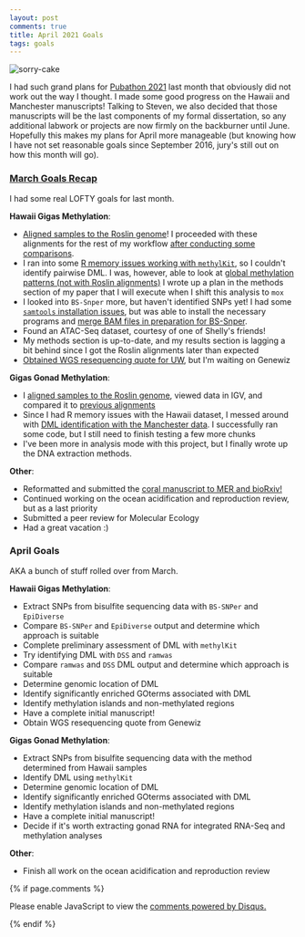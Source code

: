 ```yaml
---
layout: post
comments: true
title: April 2021 Goals
tags: goals
---
```


![sorry-cake](https://user-images.githubusercontent.com/22335838/113607863-99d46f00-95fe-11eb-962e-ece1fd3ec555.jpeg)

I had such grand plans for [Pubathon 2021](https://robertslab.github.io/resources/Pubathon/) last month that obviously did not work out the way I thought. I made some good progress on the Hawaii and Manchester manuscripts! Talking to Steven, we also decided that those manuscripts will be the last components of my formal dissertation, so any additional labwork or projects are now firmly on the backburner until June. Hopefully this makes my plans for April more manageable (but knowing how I have not set reasonable goals since September 2016, jury's still out on how this month will go).

### [March Goals Recap](https://yaaminiv.github.io/March-2021-Goals/)

I had some real LOFTY goals for last month.

**Hawaii Gigas Methylation**:

- [Aligned samples to the Roslin genome](https://yaaminiv.github.io/Hawaii-Gigas-Methylation-Analysis-Part6/)! I proceeded with these alignments for the rest of my workflow [after conducting some comparisons](https://yaaminiv.github.io/Hawaii-Gigas-Methylation-Analysis-Part10/).
- I ran into some [R memory issues working with `methylKit`](https://yaaminiv.github.io/Hawaii-Gigas-Methylation-Analysis-Part9/), so I couldn't identify pairwise DML. I was, however, able to look at [global methylation patterns (not with Roslin alignments)](https://yaaminiv.github.io/Hawaii-Gigas-Methylation-Analysis-Part7/) I wrote up a plan in the methods section of my paper that I will execute when I shift this analysis to `mox`
- I looked into `BS-Snper` more, but haven't identified SNPs yet! I had some [`samtools` installation issues](https://yaaminiv.github.io/Hawaii-Gigas-Methylation-Analysis-Part10/), but was able to install the necessary programs and [merge BAM files in preparation for BS-Snper](https://yaaminiv.github.io/Hawaii-Gigas-Methylation-Analysis-Part11/).
- Found an ATAC-Seq dataset, courtesy of one of Shelly's friends!
- My methods section is up-to-date, and my results section is lagging a bit behind since I got the Roslin alignments later than expected
- [Obtained WGS resequencing quote for UW](https://yaaminiv.github.io/Hawaii-Gigas-Methylation-Analysis-Part8/), but I'm waiting on Genewiz

**Gigas Gonad Methylation**:

- I [aligned samples to the Roslin genome](https://yaaminiv.github.io/WGBS-Analysis-Part16/), viewed data in IGV, and compared it to [previous alignments](https://yaaminiv.github.io/WGBS-Analysis-Part14/)
- Since I had R memory issues with the Hawaii dataset, I messed around with [DML identification with the Manchester data](https://yaaminiv.github.io/WGBS-Analysis-Part15/). I successfully ran some code, but I still need to finish testing a few more chunks
- I've been more in analysis mode with this project, but I finally wrote up the DNA extraction methods.

**Other**:

- Reformatted and submitted the [coral manuscript to MER and bioRxiv!](https://www.biorxiv.org/content/10.1101/2021.03.29.437539v1)
- Continued working on the ocean acidification and reproduction review, but as a last priority
- Submitted a peer review for Molecular Ecology
- Had a great vacation :)

### April Goals

AKA a bunch of stuff rolled over from March.

**Hawaii Gigas Methylation**:

- Extract SNPs from bisulfite sequencing data with `BS-SNPer` and `EpiDiverse`
- Compare `BS-SNPer` and `EpiDiverse` output and determine which approach is suitable
- Complete preliminary assessment of DML with `methylKit`
- Try identifying DML with `DSS` and `ramwas`
- Compare `ramwas` and `DSS` DML output and determine which approach is suitable
- Determine genomic location of DML
- Identify significantly enriched GOterms associated with DML
- Identify methylation islands and non-methylated regions
- Have a complete initial manuscript!
- Obtain WGS resequencing quote from Genewiz

**Gigas Gonad Methylation**:

- Extract SNPs from bisulfite sequencing data with the method determined from Hawaii samples
- Identify DML using `methylKit`
- Determine genomic location of DML
- Identify significantly enriched GOterms associated with DML
- Identify methylation islands and non-methylated regions
- Have a complete initial manuscript!
- Decide if it's worth extracting gonad RNA for integrated RNA-Seq and methylation analyses

**Other**:

- Finish all work on the ocean acidification and reproduction review

{% if page.comments %}

<div id="disqus_thread"></div>
<script>

/**
*  RECOMMENDED CONFIGURATION VARIABLES: EDIT AND UNCOMMENT THE SECTION BELOW TO INSERT DYNAMIC VALUES FROM YOUR PLATFORM OR CMS.
*  LEARN WHY DEFINING THESE VARIABLES IS IMPORTANT: https://disqus.com/admin/universalcode/#configuration-variables*/
/*
var disqus_config = function () {
this.page.url = PAGE_URL;  // Replace PAGE_URL with your page's canonical URL variable
this.page.identifier = PAGE_IDENTIFIER; // Replace PAGE_IDENTIFIER with your page's unique identifier variable
};
*/
(function() { // DON'T EDIT BELOW THIS LINE
var d = document, s = d.createElement('script');
s.src = 'https://the-responsible-grad-student.disqus.com/embed.js';
s.setAttribute('data-timestamp', +new Date());
(d.head || d.body).appendChild(s);
})();
</script>
<noscript>Please enable JavaScript to view the <a href="https://disqus.com/?ref_noscript">comments powered by Disqus.</a></noscript>

{% endif %}

<script id="dsq-count-scr" src="//the-responsible-grad-student.disqus.com/count.js" async></script>
